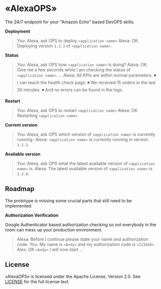 # «AlexaOPS»

The 24/7 endpoint for your "Amazon Echo" based DevOPS skills.

**Deployment**

> You: Alexa, ask OPS to deploy `<application name>`
> Alexa: OK. Deploying version `1.2.3` of `<application name>`.

**Status**

> You: Alexa, ask OPS how `<application name>` is doing?
> Alexa: OK. Give me a few seconds while I am checking the status of `<application name>`.
> ...
> Alexa: All KPIs are within normal parameters.
> ◾ I can reach the health check page.
> ◾ We received 15 orders in the last 30 minutes.
> ◾ And no errors can be found in the logs.

**Restart**

> You: Alexa, ask OPS to restart `<application name>`
> Alexa: OK. Restarting `<application name>`.

**Current version**

> You: Alexa, ask OPS which version of `<application name>` is currently running-
> Alexa: `<application name>` is currently running in version `1.2.3`.

**Available version**

> You: Alexa, ask OPS what the latest available version of `<application name>` is.
> Alexa: The latest available version of `<application name>` is `1.3.0`.

## Roadmap

The prototype is missing some crucial parts that still need to be implemented:

**Authorization Verification**

Google Authenticator based authorization checking so not everybody in the room can mess up your production environment.

> Alexa: Before I continue please state your name and authorization code.
> You: My name is `<Andy>` and my authorization code is `<123456>`.
> Alex: OK `<Andy>` I will now start ...`

## License

«AlexaOPS» is licensed under the Apache License, Version 2.0. See [LICENSE](LICENSE) for the full license text.
